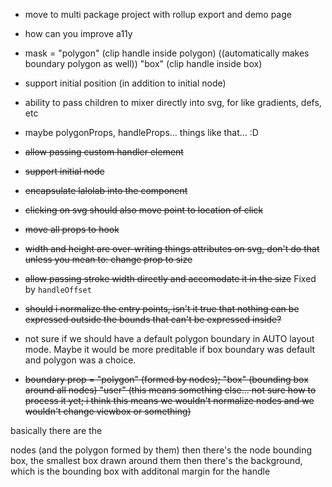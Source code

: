- move to multi package project with rollup export and demo page
- how can you improve a11y
- mask =
  "polygon" (clip handle inside polygon) ((automatically makes boundary polygon as well))
  "box" (clip handle inside box)
- support initial position (in addition to initial node)
- ability to pass children to mixer directly into svg, for like gradients, defs, etc
- maybe polygonProps, handleProps... things like that... :D
- ~~allow passing custom handler element~~
- ~~support initial node~~
- ~~encapsulate lalolab into the component~~
- ~~clicking on svg should also move point to location of click~~
- ~~move all props to hook~~
- ~~width and height are over-writing things attributes on svg, don't do that unless you mean to: change prop to size~~
- ~~allow passing stroke width directly and accomodate it in the size~~ Fixed by `handleOffset`
- ~~should i normalize the entry points, isn't it true that nothing can be expressed outside the bounds that can't be expressed inside?~~

- not sure if we should have a default polygon boundary in AUTO layout mode. Maybe it would be more preditable if box boundary was default and polygon was a choice.

- ~~boundary prop =
  "polygon" (formed by nodes);
  "box" (bounding box around all nodes)
  "user" (this means something else... not sure how to process it yet; i think this means we wouldn't normalize nodes and we wouldn't change viewbox or something)~~

basically there are the

nodes (and the polygon formed by them)
then there's the node bounding box, the smallest box drawn around them
then there's the background, which is the bounding box with additonal margin for the handle

